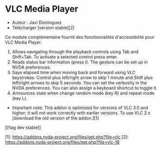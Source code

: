 # VLC Media Player #

* Auteur : Javi Dominguez
* Télécharger [version stable][2]

Ce module complémentaire fournit des fonctionnalités d'accessibilité pour
VLC Media Player.

1. Allows navigating through the playback controls using Tab and
   Shift+Tab. To activate a selected control press enter.
2. Reads status bar information (press I). The gesture can be set up in NVDA
   preferences.
3. Says elapsed time when moving back and forward using VLC keystrokes:
   Control plus left/right arrow to skip 1 minute and Shift plus left/right
   arrows to skip 5 seconds. You can set the verbosity in the NVDA
   preferences. You can also assign a keyboard shortcut to toggle it.
4. Announces state when change random mode (key R) and repeat mode (key L).

* Important note: This addon is optimized for versions of VLC 3.0 and
  higher; it will not work correctly with earlier versions. To use VLC 2.x
  [download the old version of the addon.][1]


[[!tag dev stable]]

[1]: https://addons.nvda-project.org/files/get.php?file=vlc [2]:
https://addons.nvda-project.org/files/get.php?file=vlc-18
